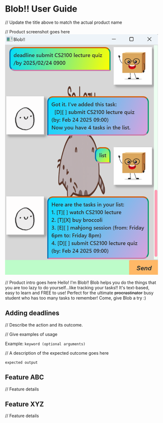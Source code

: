 # Blob!! User Guide

// Update the title above to match the actual product name

// Product screenshot goes here
![Ui.png](Ui.png)

// Product intro goes here
Hello! I'm Blob!! Blob helps you do the things that you are too lazy to do yourself...like tracking your tasks!!
It's text-based, easy to learn and FREE to use! Perfect for the ultimate ~~procrastinator~~ busy student who has too many tasks to remember! 
Come, give Blob a try :)

## Adding deadlines

// Describe the action and its outcome.

// Give examples of usage

Example: `keyword (optional arguments)`

// A description of the expected outcome goes here

```
expected output
```

## Feature ABC

// Feature details


## Feature XYZ

// Feature details